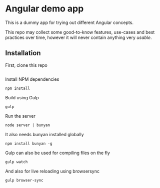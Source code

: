 # Angular demo app
This is a dummy app for trying out different Angular concepts. 

This repo may collect some good-to-know features, use-cases and best practices over time, however it will never contain anything very *usable*.


## Installation

First, clone this repo

```
```

Install NPM dependencies
```
npm install
```

Build using Gulp
```
gulp
```

Run the server
```
node server | bunyan
```


It also needs bunyan installed globally
```
npm install bunyan -g
```

Gulp can also be used for compiling files on the fly
```
gulp watch
```

And also for live reloading using browsersync
```
gulp browser-sync
```
